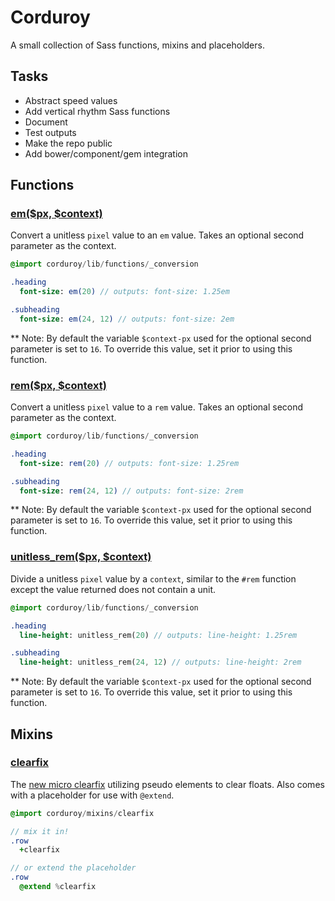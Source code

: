 # Corduroy
A small collection of Sass functions, mixins and placeholders.

## Tasks
- Abstract speed values
- Add vertical rhythm Sass functions
- Document
- Test outputs
- Make the repo public
- Add bower/component/gem integration


## Functions

### [em($px, $context)](lib/functions/_conversion.sass)
Convert a unitless `pixel` value to an `em` value. Takes an optional
second parameter as the context. 

```sass
@import corduroy/lib/functions/_conversion

.heading
  font-size: em(20) // outputs: font-size: 1.25em

.subheading
  font-size: em(24, 12) // outputs: font-size: 2em
```

** Note: By default the variable `$context-px` used for the optional
second parameter is set to `16`. To override this value, set it prior to
using this function.

### [rem($px, $context)](lib/functions/_conversion.sass)
Convert a unitless `pixel` value to a `rem` value. Takes an optional
second parameter as the context. 

```sass
@import corduroy/lib/functions/_conversion

.heading
  font-size: rem(20) // outputs: font-size: 1.25rem

.subheading
  font-size: rem(24, 12) // outputs: font-size: 2rem
```

** Note: By default the variable `$context-px` used for the optional
second parameter is set to `16`. To override this value, set it prior to
using this function.

### [unitless_rem($px, $context)](lib/functions/_conversion.sass)
Divide a unitless `pixel` value by a `context`, similar to the `#rem`
function except the value returned does not contain a unit.

```sass
@import corduroy/lib/functions/_conversion

.heading
  line-height: unitless_rem(20) // outputs: line-height: 1.25rem

.subheading
  line-height: unitless_rem(24, 12) // outputs: line-height: 2rem
```

** Note: By default the variable `$context-px` used for the optional
second parameter is set to `16`. To override this value, set it prior to
using this function.



## Mixins

### [clearfix](mixins/_clearfix.sass)
The [new micro clearfix](http://www.css-101.org/articles/clearfix/latest-new-clearfix-so-far.php)
utilizing pseudo elements to clear floats. Also comes with a placeholder
for use with `@extend`.

```sass
@import corduroy/mixins/clearfix

// mix it in!
.row
  +clearfix

// or extend the placeholder
.row
  @extend %clearfix
```


